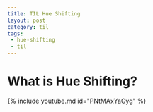 ```yaml
---
title: TIL Hue Shifting
layout: post
category: til
tags:
 - hue-shifting
 - til
---
```


# What is Hue Shifting?

{% include youtube.md id="PNtMAxYaGyg" %}

